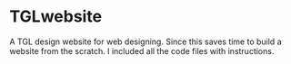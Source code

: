 # TGLwebsite
A TGL design website for web designing. Since this saves time to build a website from the scratch. I included all the code files with instructions.
